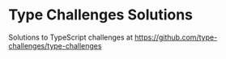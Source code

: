 # Type Challenges Solutions

Solutions to TypeScript challenges at https://github.com/type-challenges/type-challenges
